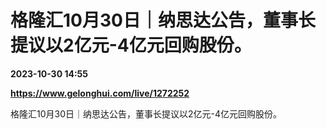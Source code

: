 # 格隆汇10月30日｜纳思达公告，董事长提议以2亿元-4亿元回购股份。

**2023-10-30 14:55**

**https://www.gelonghui.com/live/1272252**

格隆汇10月30日｜纳思达公告，董事长提议以2亿元-4亿元回购股份。